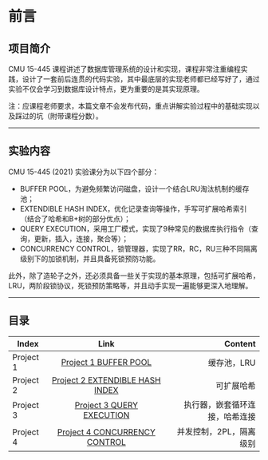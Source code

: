 # 前言
## 项目简介
CMU 15-445 课程讲述了数据库管理系统的设计和实现，课程非常注重编程实践，设计了一套前后连贯的代码实验，其中最底层的实现老师都已经写好了，通过实验不仅会学习到数据库设计特点，更为重要的是其实现原理。

注：应课程老师要求，本篇文章不会发布代码，重点讲解实验过程中的基础实现以及踩过的坑（附带课程分数）。

---
## 实验内容
CMU 15-445 (2021) 实验课分为以下四个部分：
* BUFFER POOL，为避免频繁访问磁盘，设计一个结合LRU淘汰机制的缓存池；
* EXTENDIBLE HASH INDEX，优化记录查询等操作，手写可扩展哈希索引（结合了哈希和B+树的部分优点）；
* QUERY EXECUTION，采用工厂模式，实现了9种常见的数据库执行指令（查询，更新，插入，连接，聚合等）；
* CONCURRENCY CONTROL，锁管理器，实现了RR，RC，RU三种不同隔离级别下的加锁机制，并且具备死锁预防功能。

此外，除了造轮子之外，还必须具备一些关于实现的基本原理，包括可扩展哈希，LRU，两阶段锁协议，死锁预防策略等，并且动手实现一遍能够更深入地理解。

---
## 目录
| Index     |  Link                  |         Content                 |
|-----------|:----------------------:|------------------------------------:|
| Project 1 | [Project 1 BUFFER POOL](https://github.com:IPrintf29/CMU_15445_Note.git/Project_1_BUFFER_POOL.md)  |      缓存池，LRU      |
| Project 2 | [Project 2 EXTENDIBLE HASH INDEX](https://github.com:IPrintf29/CMU_15445_Note.git/Project_2_EXTENDIBLE_HASH_INDEX.md)  | 可扩展哈希 |
| Project 3 | [Project 3 QUERY EXECUTION](https://github.com:IPrintf29/CMU_15445_Note.git/Project_3_QUERY_EXECUTION.md)         | 执行器，嵌套循环连接，哈希连接       |
| Project 4 | [Project 4 CONCURRENCY CONTROL](https://github.com:IPrintf29/CMU_15445_Note.git/Project_4_CONCURRENCY_CONTROL.md)   | 并发控制，2PL，隔离级别   |
